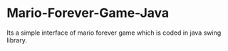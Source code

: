 # Mario-Forever-Game-Java
Its a simple interface of mario forever game which is coded in java swing library. 
